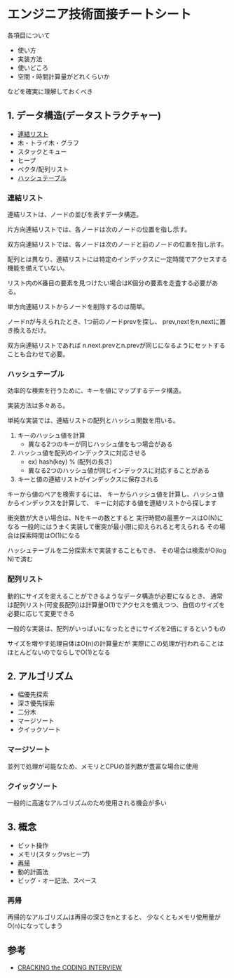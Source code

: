 # エンジニア技術面接チートシート

各項目について

- 使い方
- 実装方法
- 使いどころ
- 空間・時間計算量がどれくらいか

などを確実に理解しておくべき

## 1. データ構造(データストラクチャー)

- [連結リスト](#連結リスト)
- 木・トライ木・グラフ
- スタックとキュー
- ヒープ
- ベクタ/配列リスト
- [ハッシュテーブル](#ハッシュテーブル)

### 連結リスト

連結リストは、ノードの並びを表すデータ構造。

片方向連結リストでは、各ノードは次のノードの位置を指し示す。

双方向連結リストでは、各ノードは次のノードと前のノードの位置を指し示す。

配列とは異なり、連結リストには特定のインデックスに一定時間でアクセスする機能を備えていない。

リスト内のK番目の要素を見つけたい場合はK個分の要素を走査する必要がある。

単方向連結リストからノードを削除するのは簡単。

ノードnが与えられたとき、1つ前のノードprevを探し、
prev,nextをn,nextに置き換えるだけ。

双方向連結リストであれば
n.next.prevとn.prevが同じになるようにセットすることも合わせて必要。

### ハッシュテーブル

効率的な検索を行うために、キーを値にマップするデータ構造。

実装方法は多々ある。

単純な実装では、連結リストの配列とハッシュ関数を用いる。

1. キーのハッシュ値を計算
    - 異なる2つのキーが同じハッシュ値をもつ場合がある
2. ハッシュ値を配列のインデックスに対応させる
    - ex) hash(key) % (配列の長さ)
    - 異なる2つのハッシュ値が同じインデックスに対応することがある
3. キーと値の連結リストがインデックスに保存される

キーから値のペアを検索するには、
キーからハッシュ値を計算し、ハッシュ値からインデックスを計算して、
キーに対応する値を連結リストから探します

衝突数が大きい場合は、Nをキーの数とすると
実行時間の最悪ケースはO(N)になる
一般的にはうまく実装して衝突が最小限に抑えられると考えられる
その場合は探索時間はO(1)になる

ハッシュテーブルを二分探索木で実装することもでき、
その場合は検索がO(log N)で済む

### 配列リスト

動的にサイズを変えることができるようなデータ構造が必要になるとき、
通常は配列リスト(可変長配列)は計算量O(1)でアクセスを備えつつ、自信のサイズを必要に応じて変更できる

一般的な実装は、配列がいっぱいになったときにサイズを2倍にするというもの

サイズを増やす処理自体はO(n)の計算量だが
実際にこの処理が行われることはほとんどないのでならしでO(1)となる

## 2. アルゴリズム

- 幅優先探索
- 深さ優先探索
- 二分木
- マージソート
- クイックソート

### マージソート

並列で処理が可能なため、メモリとCPUの並列数が豊富な場合に使用

### クイックソート

一般的に高速なアルゴリズムのため使用される機会が多い



## 3. 概念

- ビット操作
- メモリ(スタックvsヒープ)
- [再帰](#再帰)
- 動的計画法
- ビッグ・オー記法、スペース

### 再帰

再帰的なアルゴリズムは再帰の深さをnとすると、
少なくともメモリ使用量がO(n)になってしまう

## 参考

- [CRACKING the CODING INTERVIEW](http://www.crackingthecodinginterview.com/)

